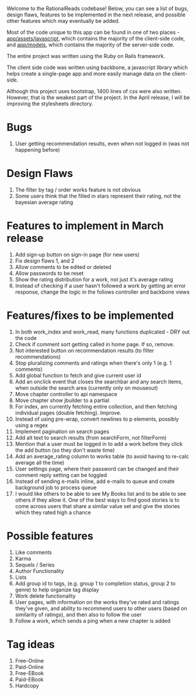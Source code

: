 Welcome to the RationalReads codebase! Below, you can see a list of bugs, design flaws, features to be implemented in the next release, and possible other features which may eventually be added.

Most of the code unique to this app can be found in one of two places -
[app/assets/javascript](https://github.com/Amit-P-Amin/RationalReads/tree/master/app/assets/javascripts), which contains the majority of the client-side code, and [app/models](https://github.com/Amit-P-Amin/RationalReads/tree/master/app/models), which contains the majority of the server-side code.

The entire project was written using the Ruby on Rails framework.

The client side code was written using backbone, a javascript library which helps create a single-page app and more easily manage data on the client-side.

Although this project uses bootstrap, 1400 lines of css were also written. However, that is the weakest part of the project. In the April release, I will be improving the stylesheets directory.

# Bugs
1.  User getting recommendation results, even when not logged in (was not happening before)

# Design Flaws
1.  The filter by tag / order works feature is not obvious
2.  Some users think that the filled in stars represent their rating, not the bayesian average rating

# Features to implement in March release
1.  Add sign-up button on sign-in page (for new users)
2.  Fix design flaws 1, and 2
6.  Allow comments to be edited or deleted
7.  Allow passwords to be reset
8.  Show the rating distribution for a work, not just it's average rating
10.  Instead of checking if a user hasn't followed a work by getting an error response, change the logic in the follows controller and backbone views

# Features/fixes to be implemented
1.  In both work_index and work_read, many functions duplicated - DRY out the code
2.  Check if comment sort getting called in home page. If so, remove.
3.  Not interested button on recommendation results (to filter recommendations)
4.  Stop pluralizing comments and ratings when there's only 1 (e.g. 1 comments)
5.  Add global function to fetch and give current user id
6.  Add an onclick event that closes the searchbar and any search items, when outside the search area (currently only on mouseout)
7.  Move chapter controller to api namespace
8.  Move chapter show jbuilder to a partial
9.  For index, am currently fetching entire collection, and then fetching individual pages (double fetching). Improve.
10.  Instead of using pre-wrap, convert newlines to p elements, possibly using a regex
11.  Implement pagination on search pages
12.  Add alt text to search results (from searchForm, not filterForm)
13.  Mention that a user must be logged in to add a work before they click the add button (so they don't waste time)
14.  Add an average_rating column to works table (to avoid having to re-calc average all the time)
15.  User settings page, where their password can be changed and their comment reply setting can be toggled
16.  Instead of sending e-mails inline, add e-mails to queue and create background job to process queue
17.  I would like others to be able to see My Books list and to be able to see others if they allow it. One of the best ways to find good stories is to come across users that share a similar value set and give the stories which they rated high a chance

# Possible features
1.  Like comments
2.  Karma
3.  Sequels / Series
4.  Author Functionality
5.  Lists
6.  Add group id to tags, (e.g. group 1 to completion status, group 2 to genre) to help organize tag display
7.  Work delete functionality
8.  User pages, with information on the works they've rated and ratings they've given, and ability to recommend users to other users (based on similarity of ratings), and then also to follow the user
9.  Follow a work, which sends a ping when a new chapter is added

# Tag ideas
1.  Free-Online
2.  Paid-Online
3.  Free-EBook
4.  Paid-EBook
5.  Hardcopy
